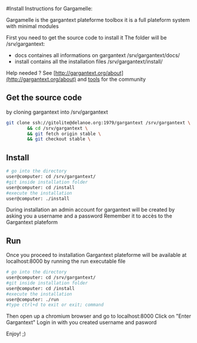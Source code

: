 #Install Instructions for Gargamelle:

Gargamelle is the gargantext plateforme toolbox it is a full plateform system
with minimal modules

First you need to get the source code to install it
The folder will be /srv/gargantext:
* docs containes all informations on gargantext
    /srv/gargantext/docs/
* install contains all the installation files
    /srv/gargantext/install/

Help needed ?
See [http://gargantext.org/about](http://gargantext.org/about) and [tools](./contribution_guide.md) for the community

## Get the source code

by cloning gargantext into /srv/gargantext

``` bash
git clone ssh://gitolite@delanoe.org:1979/gargantext /srv/gargantext \
        && cd /srv/gargantext \
        && git fetch origin stable \
        && git checkout stable \
```


## Install
 ``` bash
 # go into the directory
 user@computer: cd /srv/gargantext/
 #git inside installation folder
 user@computer: cd /install
 #execute the installation
 user@computer: ./install
 ```
During installation an admin account for gargantext will be created by asking you a username and a password
Remember it to accès to the Gargantext plateform

## Run
Once you proceed to installation Gargantext plateforme will be available at localhost:8000
by running the run executable file
 ``` bash
 # go into the directory
 user@computer: cd /srv/gargantext/
 #git inside installation folder
 user@computer: cd /install
 #execute the installation
 user@computer: ./run
 #type ctrl+d to exit or exit; command
 ```

Then open up a chromium browser and go to localhost:8000
Click on "Enter Gargantext"
Login in with you created username and pasword

Enjoy! ;)




